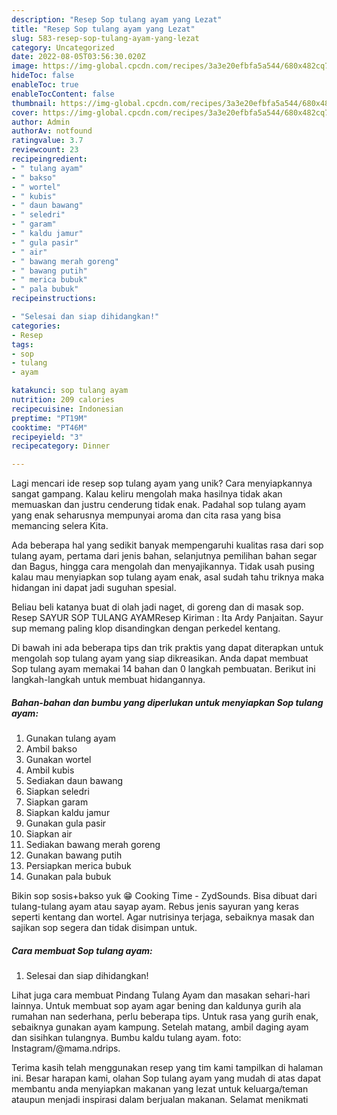 ```yaml
---
description: "Resep Sop tulang ayam yang Lezat"
title: "Resep Sop tulang ayam yang Lezat"
slug: 583-resep-sop-tulang-ayam-yang-lezat
category: Uncategorized
date: 2022-08-05T03:56:30.020Z
image: https://img-global.cpcdn.com/recipes/3a3e20efbfa5a544/680x482cq70/sop-tulang-ayam-foto-resep-utama.jpg
hideToc: false
enableToc: true
enableTocContent: false
thumbnail: https://img-global.cpcdn.com/recipes/3a3e20efbfa5a544/680x482cq70/sop-tulang-ayam-foto-resep-utama.jpg
cover: https://img-global.cpcdn.com/recipes/3a3e20efbfa5a544/680x482cq70/sop-tulang-ayam-foto-resep-utama.jpg
author: Admin
authorAv: notfound
ratingvalue: 3.7
reviewcount: 23
recipeingredient:
- " tulang ayam"
- " bakso"
- " wortel"
- " kubis"
- " daun bawang"
- " seledri"
- " garam"
- " kaldu jamur"
- " gula pasir"
- " air"
- " bawang merah goreng"
- " bawang putih"
- " merica bubuk"
- " pala bubuk"
recipeinstructions:

- "Selesai dan siap dihidangkan!"
categories:
- Resep
tags:
- sop
- tulang
- ayam

katakunci: sop tulang ayam 
nutrition: 209 calories
recipecuisine: Indonesian
preptime: "PT19M"
cooktime: "PT46M"
recipeyield: "3"
recipecategory: Dinner

---
```





Lagi mencari ide resep sop tulang ayam yang unik? Cara menyiapkannya sangat gampang. Kalau keliru mengolah maka hasilnya tidak akan memuaskan dan justru cenderung tidak enak. Padahal sop tulang ayam yang enak seharusnya mempunyai aroma dan cita rasa yang bisa memancing selera Kita.





Ada beberapa hal yang sedikit banyak mempengaruhi kualitas rasa dari sop tulang ayam, pertama dari jenis bahan, selanjutnya pemilihan bahan segar dan Bagus, hingga cara mengolah dan menyajikannya. Tidak usah pusing kalau mau menyiapkan sop tulang ayam enak,      asal sudah tahu triknya maka hidangan ini dapat jadi suguhan spesial.














Beliau beli katanya buat di olah jadi naget, di goreng dan di masak sop. Resep SAYUR SOP TULANG AYAMResep Kiriman : Ita Ardy Panjaitan. Sayur sup memang paling klop disandingkan dengan perkedel kentang.






Di bawah ini ada beberapa tips dan trik praktis yang dapat diterapkan untuk mengolah sop tulang ayam yang siap dikreasikan. Anda dapat membuat Sop tulang ayam memakai 14 bahan dan 0 langkah pembuatan. Berikut ini langkah-langkah untuk membuat hidangannya.

<!--inarticleads1-->

##### Bahan-bahan dan bumbu yang diperlukan untuk menyiapkan Sop tulang ayam:

1. Gunakan  tulang ayam
1. Ambil  bakso
1. Gunakan  wortel
1. Ambil  kubis
1. Sediakan  daun bawang
1. Siapkan  seledri
1. Siapkan  garam
1. Siapkan  kaldu jamur
1. Gunakan  gula pasir
1. Siapkan  air
1. Sediakan  bawang merah goreng
1. Gunakan  bawang putih
1. Persiapkan  merica bubuk
1. Gunakan  pala bubuk


Bikin sop sosis+bakso yuk 😁 Cooking Time - ZydSounds. Bisa dibuat dari tulang-tulang ayam atau sayap ayam. Rebus jenis sayuran yang keras seperti kentang dan wortel. Agar nutrisinya terjaga, sebaiknya masak dan sajikan sop segera dan tidak disimpan untuk. 

<!--inarticleads2-->

##### Cara membuat Sop tulang ayam:


1. Selesai dan siap dihidangkan!

Lihat juga cara membuat Pindang Tulang Ayam dan masakan sehari-hari lainnya. Untuk membuat sop ayam agar bening dan kaldunya gurih ala rumahan nan sederhana, perlu beberapa tips. Untuk rasa yang gurih enak, sebaiknya gunakan ayam kampung. Setelah matang, ambil daging ayam dan sisihkan tulangnya. Bumbu kaldu tulang ayam. foto: Instagram/@mama.ndrips. 

Terima kasih telah menggunakan resep yang tim kami tampilkan di halaman ini. Besar harapan kami, olahan Sop tulang ayam yang mudah di atas dapat membantu anda menyiapkan makanan yang lezat untuk keluarga/teman ataupun menjadi inspirasi dalam berjualan makanan. Selamat menikmati
